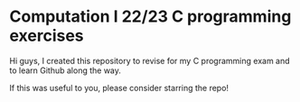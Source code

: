 # Computation I 22/23 C programming exercises

Hi guys, I created this repository to revise for my C programming exam and to learn Github along the way.

If this was useful to you, please consider starring the repo!
